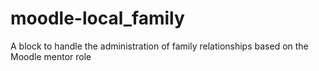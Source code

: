 moodle-local_family
===================

A block to handle the administration of family relationships based on the Moodle mentor role
